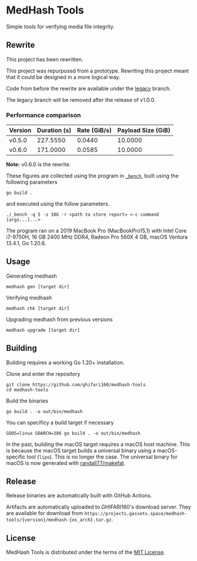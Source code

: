 # MedHash Tools

Simple tools for verifying media file integrity.

## Rewrite

This project has been rewritten.

This project was repurposed from a prototype.
Rewriting this project meant that it could be designed in a more logical way.

Code from before the rewrite are available under the
[legacy](https://github.com/Ghifari160/medhash-tools/tree/legacy) branch.

The legacy branch will be removed after the release of v1.0.0.

### Performance comparison

| Version | Duration (s) | Rate (GiB/s) | Payload Size (GiB) |
|---------|--------------|--------------|--------------------|
| v0.5.0  | 227.5550     | 0.0440       | 10.0000            |
| v0.6.0  | 171.0000     | 0.0585       | 10.0000            |

**Note:** v0.6.0 is the rewrite.

These figures are collected using the program in [`_bench`](_bench),
built using the following parameters

``` text
go build .
```

and executed using the follow parameters.

``` text
./_bench -q 5 -s 10G -r <path to store report> <-c command [args...]...>
```

The program ran on a 2019 MacBook Pro (MacBookPro15,1) with Intel Core i7-9750H,
16 GB 2400 MHz DDR4, Radeon Pro 560X 4 GB, macOS Ventura 13.4.1, Go 1.20.6.

## Usage

Generating medhash

``` shell
medhash gen [target dir]
```

Verifying medhash

``` shell
medhash chk [target dir]
```

Upgrading medhash from previous versions

``` shell
medhash upgrade [target dir]
```

## Building

Building requires a working Go 1.20+ installation.

Clone and enter the repository

``` shell
git clone https://github.com/ghifari160/medhash-tools
cd medhash-tools
```

Build the binaries

``` shell
go build . -o out/bin/medhash
```

You can specificy a build target if necessary

``` shell
GOOS=linux GOARCH=386 go build . -o out/bin/medhash
```

In the past, building the macOS target requires a macOS host machine.
This is because the macOS target builds a universal binary using a macOS-specific tool (`lipo`).
This is no longer the case.
The universal binary for macOS is now generated with
[randall77/makefat](https://github.com/randall77/makefat).

## Release

Release binaries are automatically built with GitHub Actions.

Artifacts are automatically uploaded to GHIFARI160's download server.
They are available for download from
`https://projects.gassets.space/medhash-tools/{version}/medhash-{os_arch}.tar.gz`.

## License

MedHash Tools is distributed under the terms of the [MIT License](LICENSE).
